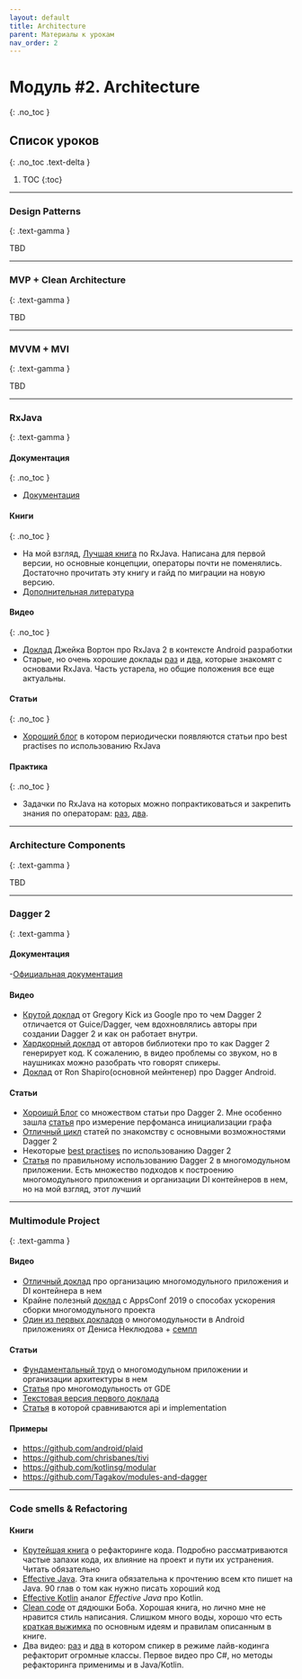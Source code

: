 ```yaml
---
layout: default
title: Architecture
parent: Материалы к урокам
nav_order: 2
---
```


# Модуль #2. Architecture
{: .no_toc }

## Список уроков
{: .no_toc .text-delta }

1. TOC
{:toc}

---


### Design Patterns
{: .text-gamma }

TBD

---


### MVP + Clean Architecture
{: .text-gamma }

TBD

---


### MVVM + MVI
{: .text-gamma }

TBD

---


### RxJava
{: .text-gamma }

#### Документация
{: .no_toc }
- [Документация](https://github.com/ReactiveX/RxJava/wiki)

#### Книги
{: .no_toc }
- На мой взгляд, [Лучшая книга](https://www.amazon.com/Reactive-Programming-RxJava-Asynchronous-Applications/dp/1491931655) по RxJava. Написана для первой версии, но основные концепции, операторы почти не поменялись. Достаточно прочитать эту книгу и гайд по миграции на новую версию.
- [Дополнительная литература](https://github.com/ReactiveX/RxJava/wiki/Additional-Reading)

#### Видео
{: .no_toc }
- [Доклад](https://www.youtube.com/watch?v=htIXKI5gOQU) Джейка Вортон про RxJava 2 в контексте Android разработки
- Старые, но очень хорошие доклады [раз](https://www.youtube.com/watch?v=Eatfi4am0HU) и [два](https://www.youtube.com/watch?v=3jdvLrYZfB4&t),  которые знакомят с основами RxJava. Часть устарела, но общие положения все еще актуальны.

#### Статьи
{: .no_toc }
- [Хороший блог](https://blog.danlew.net/tag/rxjava/) в котором периодически появляются статьи про best practises по использованию RxJava

#### Практика
{: .no_toc }
- Задачки по RxJava на которых можно попрактиковаться и закрепить знания по операторам: [раз](https://github.com/senacor/rxjava-katas), [два](https://github.com/sergiiz/RxBasicsKata).


---

### Architecture Components
{: .text-gamma }

TBD

---


### Dagger 2
{: .text-gamma }

#### Документация

-[Официальная документация](https://dagger.dev/users-guide)

#### Видео

- [Крутой доклад](https://www.youtube.com/watch?v=oK_XtfXPkqw) от Gregory Kick из Google про то чем Dagger 2 отличается от Guice/Dagger, чем вдохновлялись авторы при создании Dagger 2 и как он работает внутри.
- [Хардкорный доклад](https://www.youtube.com/watch?v=wCvXe2LsN5o&t) от авторов библиотеки про то как Dagger 2 генерирует код. К сожалению, в видео проблемы со звуком, но в наушниках можно разобрать что говорят спикеры.
- [Доклад](https://www.youtube.com/watch?v=PBrhRvhF00k&t) от Ron Shapiro(основной мейнтенер) про Dagger Android.

#### Статьи

- [Хороишй Блог](https://mirekstanek.online/category/android/dagger-2/) со множеством статьи про Dagger 2. Мне особенно зашла [статья](https://mirekstanek.online/dagger2metrics-measure-performance-of-di-graph-initialization/) про измерение перфоманса инициализации графа
- [Отличный цикл](https://habr.com/en/post/279125/) статей по знакомству с основными возможностями Dagger 2
- Некоторые [best practises](https://proandroiddev.com/dagger-2-on-android-the-official-guidelines-you-should-be-following-2607fd6c002e) по использованию Dagger 2
- [Статья](https://habr.com/en/company/yandex/blog/419295/) по правильному использованию Dagger 2 в многомодульном приложении. Есть множество подходов к построению многомодульного приложения и организации DI контейнеров в нем, но на мой взгляд, этот лучший

---


### Multimodule Project
{: .text-gamma }

#### Видео

- [Отличный доклад](https://www.youtube.com/watch?v=pMEAD6jjbaI) про организацию многомодульного приложения и DI контейнера в нем
- Крайне полезный [доклад](https://www.youtube.com/watch?v=MGczcEukjEY) с AppsConf 2019 о способах ускорения сборки многомодульного проекта 
- [Один из первых докладов](https://www.youtube.com/watch?v=FMiFtsew2UY) о многомодульности в Android приложениях от Дениса Неклюдова + [семпл](https://github.com/kotlinsg/modular) 

#### Статьи
- [Фундаментальный труд](https://habr.com/en/company/kaspersky/blog/422555/) о многомодульном приложении и организации архитектуры в нем
- [Статья](https://medium.com/google-developer-experts/modularizing-android-applications-9e2d18f244a0) про многомодульность от GDE
- [Текстовая версия первого доклада](https://habr.com/en/company/yandex/blog/419295/)
- [Статья](https://jeroenmols.com/blog/2017/06/14/androidstudio3/) в которой сравниваются api и implementation
#### Примеры

- https://github.com/android/plaid
- https://github.com/chrisbanes/tivi
- https://github.com/kotlinsg/modular
- https://github.com/Tagakov/modules-and-dagger


---

### Code smells & Refactoring

#### Книги
- [Крутейшая книга](https://www.amazon.com/gp/product/0134757599?ie=UTF8&tag=martinfowlerc-20&linkCode=as2&camp=1789&creative=9325&creativeASIN=0134757599) о рефакторинге кода. Подробно рассматриваются частые запахи кода, их влияние на проект и пути их устранения. Читать обязательно
- [Effective Java](https://www.oreilly.com/library/view/effective-java-3rd/9780134686097/). Эта книга обязательна к прочтению всем кто пишет на Java. 90 глав о том как нужно писать хороший код  
- [Effective Kotlin](https://leanpub.com/effectivekotlin/) аналог *Effective Java* про Kotlin.
- [Clean code](https://www.ozon.ru/context/detail/id/142429922/) от дядюшки Боба. Хорошая книга, но лично мне не нравится стиль написания. Слишком много воды, хорошо что есть [краткая выжимка](https://gist.github.com/wojteklu/73c6914cc446146b8b533c0988cf8d29) по основным идеям и правилам описанным в книге.
- Два видео: [раз](https://www.youtube.com/watch?v=9S6qoFZiqCQ) и [два](https://www.youtube.com/watch?v=1a_tCXDivZ4) в котором спикер в режиме лайв-кодинга рефакторит огромные классы. Первое видео про C#, но методы рефакторинга применимы и в Java/Kotlin.







